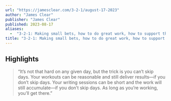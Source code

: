 ```yaml
---
url: "https://jamesclear.com/3-2-1/august-17-2023"
author: "James Clear"
publisher: "James Clear"
published: 2023-08-17
aliases:
  -  "3-2-1: Making small bets, how to do great work, how to support the people you love"
title: "3-2-1: Making small bets, how to do great work, how to support the people you love"
---
```


## Highlights
> “It’s not that hard on any given day, but the trick is you can’t skip days. Your workouts can be reasonable and still deliver results—if you don’t skip days. Your writing sessions can be short and the work will still accumulate—if you don’t skip days. As long as you’re working, you’ll get there.”

